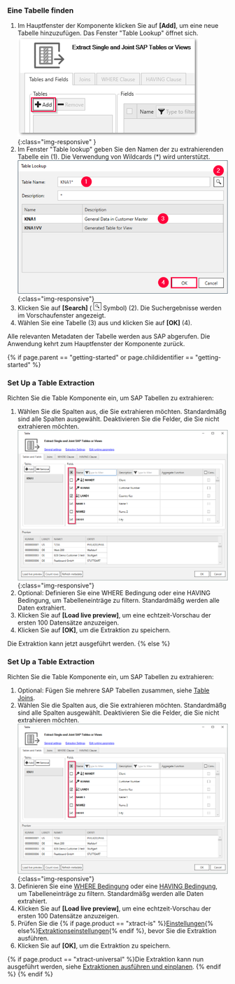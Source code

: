 
### Eine Tabelle finden

1. Im Hauptfenster der Komponente klicken Sie auf **[Add]**, um eine neue Tabelle hinzuzufügen. 
Das Fenster "Table Lookup" öffnet sich.<br>
![Table-Lookup](/img/content/table/table_main-window_add.png){:class="img-responsive" }
2. Im Fenster "Table lookup" geben Sie den Namen der zu extrahierenden Tabelle ein (1). Die Verwendung von Wildcards (*) wird unterstützt.<br>
![Look-Up-Table](/img/content/table/table_look-up.png){:class="img-responsive"} 
3. Klicken Sie auf **[Search]** ( ![magnifying-glass](/img/content/icons/magnifying-glass.png) Symbol) (2).
Die Suchergebnisse werden im Vorschaufenster angezeigt.<br>
4. Wählen Sie eine Tabelle (3) aus und klicken Sie auf **[OK]** (4). <br>

Alle relevanten Metadaten der Tabelle werden aus SAP abgerufen.
Die Anwendung kehrt zum Hauptfenster der Komponente zurück.


{% if page.parent == "getting-started" or page.childidentifier == "getting-started" %}
### Set Up a Table Extraction

Richten Sie die Table Komponente ein, um SAP Tabellen zu extrahieren:

1. Wählen Sie die Spalten aus, die Sie extrahieren möchten. Standardmäßg sind alle Spalten ausgewählt. Deaktivieren Sie die Felder, die Sie nicht extrahieren möchten.<br>
![Table-Form](/img/content/table/table_fields_filter2.png){:class="img-responsive"}
2. Optional: Definieren Sie eine WHERE Bedingung oder eine HAVING Bedingung, um Tabelleneinträge zu filtern. Standardmäßg werden alle Daten extrahiert.
3. Klicken Sie auf **[Load live preview]**, um eine echtzeit-Vorschau der ersten 100 Datensätze anzuzeigen.
4. Klicken Sie auf **[OK]**, um die Extraktion zu speichern.

Die Extraktion kann jetzt ausgeführt werden.
{% else %}
### Set Up a Table Extraction

Richten Sie die Table Komponente ein, um SAP Tabellen zu extrahieren:

1. Optional: Fügen Sie mehrere SAP Tabellen zusammen, siehe [Table Joins](./table-joins).
2. Wählen Sie die Spalten aus, die Sie extrahieren möchten. Standardmäßg sind alle Spalten ausgewählt. Deaktivieren Sie die Felder, die Sie nicht extrahieren möchten.<br>
![Table-Form](/img/content/table/table_fields_filter2.png){:class="img-responsive"}
3. Definieren Sie eine [WHERE Bedingung](./where-bedingung) oder eine [HAVING Bedingung](./having-bedingung), um Tabelleneinträge zu filtern. Standardmäßg werden alle Daten extrahiert.
4. Klicken Sie auf **[Load live preview]**, um eine echtzeit-Vorschau der ersten 100 Datensätze anzuzeigen.
5. Prüfen Sie die {% if page.product == "xtract-is" %}[Einstellungen](./extraktionseinstellungen){% else%}[Extraktionseinstellungen](./extraktionseinstellungen){% endif %}, bevor Sie die Extraktion ausführen.
6. Klicken Sie auf **[OK]**, um die Extraktion zu speichern.

{% if page.product == "xtract-universal" %}Die Extraktion kann nun ausgeführt werden, siehe [Extraktionen ausführen und einplanen](../extraktionen-ausfuehren-und-einplanen). {% endif %}
{% endif %}
